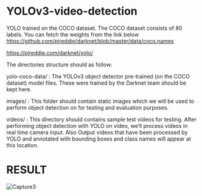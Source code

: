 # YOLOv3-video-detection

YOLO trained on the COCO dataset. The COCO dataset consists of 80 labels. You can fetch the weights from the link below 
https://github.com/pjreddie/darknet/blob/master/data/coco.names

https://pjreddie.com/darknet/yolo/

The directories structure should as follow:

yolo-coco-data/
 : The YOLOv3 object detector pre-trained (on the COCO dataset) model files. These were trained by the Darknet team should be kept here.

images/
 : This folder should contain static images which we will be used to perform object detection on for testing and evaluation purposes.

videos/
 : This directory should contains sample test videos for testing. After performing object detection with YOLO on video, we’ll process videos in real time camera input. Also Output videos that have been processed by YOLO and annotated with bounding boxes and class names will appear at this location.

# RESULT
![Capture3](https://user-images.githubusercontent.com/46977634/80386874-e0263780-889f-11ea-9db5-42aada0293cf.JPG)
